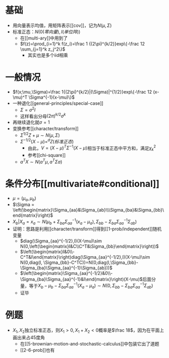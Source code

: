 # 基础
- 用向量表示均值，用矩阵表示[[cov]]，记为$N(\mu,\Sigma)$
- 标准正态：$N(0(零向量),I(单位阵))$
  - 在[[multi-ary]]中用到了
  - $f(z)=\prod_{i=1}^k f(z_i)=\frac 1 {(2\pi)^{k/2}}exp\{-\frac 12 \sum_{j=1}^k z_j^2\}$
    - 其实也是多个iid相乘
# 一般情况
- $f(x;\mu,\Sigma)=\frac 1{(2\pi)^{k/2}|(\Sigma)|^{1/2}}exp\{-\frac 12 (x-\mu)^T \Sigma^{-1}(x-\mu)\}$
- 一种退化[[general-principles/special-case]]
  - $\Sigma=\sigma^2I$
  - 这样看出分母$(2\pi)^{k/2}\sigma^k$
- 再继续退化就$\sigma=1$
- 变换参考[[character/transform]]
  - $\Sigma^{1/2} Z+\mu\sim N(\mu,\Sigma)$
  - $\Sigma^{-1/2}(X-\mu)=^d Z(标准正态)$
    - 由此，$V=(X-\mu)^T\Sigma^{-1}(X-\mu)$相当于标准正态中平方和，满足$\chi^2_k$
    - 参考[[chi-square]]
  - $a^T X\sim N(a^T\mu, a^T \Sigma a)$
# 条件分布[[multivariate#conditional]]
- $\mu = (\mu_a, \mu_b)$
- $\Sigma = \left(\begin{matrix}\Sigma_{aa}&\Sigma_{ab}\\\Sigma_{ba}&\Sigma_{bb}\end{matrix}\right)$
- $X_b|X_a=x_a \sim N(\mu_b + \Sigma_{ba}\Sigma_{aa}^{-1} (x_a-\mu_a), \Sigma _{bb}-\Sigma _{ba}\Sigma _{aa}^{-1}\Sigma_{ab})$
- 证明：思路是利用[[character/transform]]得到[[1-prob/independent]]随机变量
  - $diag(\Sigma_{aa}^{-1/2},I)(X-\mu)\sim N(0,\left(\begin{matrix}I&C\\C^T&\Sigma_{bb}\end{matrix}\right))$
  - $\left(\begin{matrix}I&0\\-C^T&I\end{matrix}\right)diag(\Sigma_{aa}^{-1/2},I)(X-\mu)\sim N(0,diag(I, \Sigma_{bb}-C^TC))=N(0,diag(I,\Sigma_{bb}-\Sigma_{ba}\Sigma_{aa}^{-1}\Sigma_{ab}))$ 
  - $\left(\begin{matrix}\Sigma_{aa}^{-1/2}&0\\-\Sigma_{ba}\Sigma_{aa}^{-1}&I\end{matrix}\right)(X-\mu)$后面分量，等于$X_b-\mu_b-\Sigma_{ba}\Sigma_{aa}^{-1}(X_a-\mu_a)\sim N(0, \Sigma_{bb}-\Sigma_{ba}\Sigma_{aa}^{-1}\Sigma_{ab})$
  - 证毕
# 例题
- $X_1, X_2$独立标准正态，则$X_1>0, X_1+X_2<0$概率是$\frac 18$，因为在平面上画出来占45度角
  - 在[[5-brownian-motion-and-stochastic-calculus]]中包装它出了道题
  - [[2-6-prob]]也有